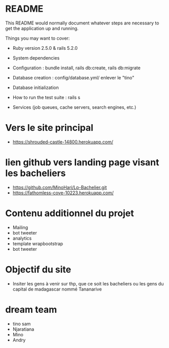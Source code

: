 # README

This README would normally document whatever steps are necessary to get the
application up and running.

Things you may want to cover:

* Ruby version 2.5.0 & rails 5.2.0

* System dependencies

* Configuration : bundle install, rails db:create, rails db:migrate

* Database creation : config/database.yml/ enlever le "tino"

* Database initialization

* How to run the test suite : rails s

* Services (job queues, cache servers, search engines, etc.)



# Vers le site principal

* https://shrouded-castle-14800.herokuapp.com/

# lien github vers landing page visant les bacheliers

* https://github.com/MinoHari/Lp-Bachelier.git
* https://fathomless-cove-10223.herokuapp.com/

# Contenu additionnel du projet

* Mailing
* bot tweeter
* analytics
* template wrapbootstrap
* bot tweeter

# Objectif du site

* Insiter les gens à venir sur thp, que ce soit les bacheliers ou les gens du capital de madagascar nommé Tananarive

# dream team
* tino sam
* Njaratiana
* Mino
* Andry
